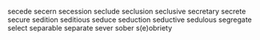 secede
secern
secession
seclude
seclusion
seclusive
secretary
secrete
secure
sedition
seditious
seduce
seduction
seductive
sedulous
segregate
select
separable
separate
sever
sober
s(e)obriety
